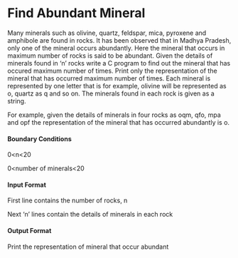 # Find Abundant Mineral

Many minerals such as olivine, quartz, feldspar, mica, pyroxene and amphibole
are found in rocks. It has been observed that in Madhya Pradesh, only one of
the mineral occurs abundantly. Here the mineral that occurs in maximum
number of rocks is said to be abundant. Given the details of minerals found in
‘n’ rocks write a C program to find out the mineral that has occured maximum
number of times. Print only the representation of the mineral that has occurred
maximum number of times. Each mineral is represented by one letter that is for
example, olivine will be represented as o, quartz as q and so on. The minerals
found in each rock is given as a string.

For example, given the details of minerals in four rocks as oqm, qfo, mpa and
opf the representation of the mineral that has occurred abundantly is o.

#### Boundary Conditions

0<n<20

0<number of minerals<20

#### Input Format

First line contains the number of rocks, n

Next ‘n’ lines contain the details of minerals in each rock

#### Output Format

Print the representation of mineral that occur abundant